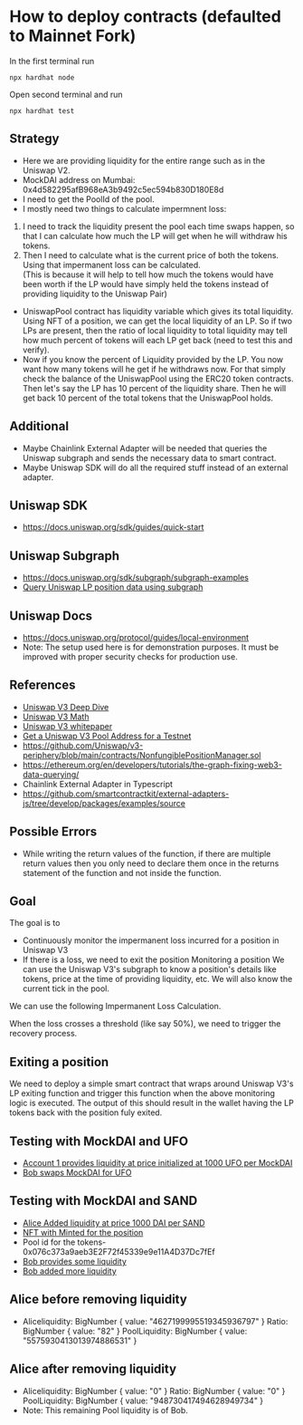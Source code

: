 # How to deploy contracts (defaulted to Mainnet Fork)

In the first terminal run 

```shell
npx hardhat node
```

Open second terminal and run

```shell
npx hardhat test
```

## Strategy
- Here we are providing liquidity for the entire range such as in the Uniswap V2.
- MockDAI address on Mumbai: 0x4d582295afB968eA3b9492c5ec594b830D180E8d 
- I need to get the PoolId of the pool.
- I mostly need two things to calculate impermnent loss:
1) I need to track the liquidity present the pool each time swaps happen, so that I can calculate how much 
the LP will get when he will withdraw his tokens. 
2) Then I need to calculate what is the current price of both the tokens. Using that impermanent loss can be calculated.  
(This is because it will help to tell how much the tokens would have been worth if the LP would have simply held the tokens instead
of providing liquidity to the Uniswap Pair)
- UniswapPool contract has liquidity variable which gives its total liquidity.
Using NFT of a position, we can get the local liquidity of an LP. So if two LPs are present,
then the ratio of local liquidity to total liquidity may tell how much percent of tokens will each LP get back (need to test this and verify).
- Now if you know the percent of Liquidity provided by the LP. You now want how many tokens will he get if he withdraws now.
For that simply check the balance of the UniswapPool using the ERC20 token contracts. Then let's say the LP has 10 percent of the 
liquidity share. Then he will get back 10 percent of the total tokens that the UniswapPool holds.

## Additional
- Maybe Chainlink External Adapter will be needed that queries the Uniswap subgraph and sends the necessary data to smart
contract.
- Maybe Uniswap SDK will do all the required stuff instead of an external adapter. 

## Uniswap SDK

- https://docs.uniswap.org/sdk/guides/quick-start

## Uniswap Subgraph

- https://docs.uniswap.org/sdk/subgraph/subgraph-examples
- [Query Uniswap LP position data using subgraph](https://docs.uniswap.org/sdk/subgraph/subgraph-examples#position-data)

## Uniswap Docs

- https://docs.uniswap.org/protocol/guides/local-environment
- Note: The setup used here is for demonstration purposes. It must be improved with proper security checks for production use.

## References
- [Uniswap V3 Deep Dive](https://trapdoortech.medium.com/uniswap-deep-dive-into-v3-technical-white-paper-2fe2b5c90d2)
- [Uniswap V3 Math](https://atiselsts.github.io/pdfs/uniswap-v3-liquidity-math.pdf)
- [Uniswap V3 whitepaper](https://uniswap.org/whitepaper-v3.pdf)
- [Get a Uniswap V3 Pool Address for a Testnet](https://www.youtube.com/watch?v=gPCMxTKAvXk)
- https://github.com/Uniswap/v3-periphery/blob/main/contracts/NonfungiblePositionManager.sol
- https://ethereum.org/en/developers/tutorials/the-graph-fixing-web3-data-querying/
- Chainlink External Adapter in Typescript
- https://github.com/smartcontractkit/external-adapters-js/tree/develop/packages/examples/source

## Possible Errors
- While writing the return values of the function, if there are multiple return values then you only need to declare them once in the 
returns statement of the function and not inside the function. 

## Goal 

The goal is to

- Continuously monitor the impermanent loss incurred for a position in Uniswap V3
- If there is a loss, we need to exit the position
Monitoring a position
We can use the Uniswap V3's subgraph to know a position's details like tokens, price at the time of providing liquidity, etc. We will also know the current tick in the pool.

We can use the following Impermanent Loss Calculation.

When the loss crosses a threshold (like say 50%), we need to trigger the recovery process.

## Exiting a position

We need to deploy a simple smart contract that wraps around Uniswap V3's LP exiting function and trigger this function when the above monitoring logic is executed. The output of this should result in the wallet having the LP tokens back with the position fuly exited.

## Testing with MockDAI and UFO
- [Account 1 provides liquidity at price initialized at 1000 UFO per MockDAI](https://mumbai.polygonscan.com/tx/0xdfbfdfefcfd653eed93b240c7b602bf25a521e4fb22726d832ca93d3b111f7f4)
- [Bob swaps MockDAI for UFO](https://mumbai.polygonscan.com/tx/0x85cce4ce9946c28d8b2d801bf67621e37b39b591fef51424d883587524971883)

## Testing with MockDAI and SAND
- [Alice Added liquidity at price 1000 DAI per SAND](https://mumbai.polygonscan.com/tx/0x95ccc2b695cf34ea89b1ec52501d49fa345f377506360baca04c9c1a8d23a73e)
- [NFT with Minted for the position](https://mumbai.polygonscan.com/token/0xc36442b4a4522e871399cd717abdd847ab11fe88?a=6318#readProxyContract)
- Pool id for the tokens- 0x076c373a9aeb3E2F72f45339e9e11A4D37Dc7fEf
- [Bob provides some liquidity](https://mumbai.polygonscan.com/tx/0xa5a0cece0d115dae490dc574326c4a36de04d63404dbf0d021a2e8e6eeed8f92)
- [Bob added more liquidity](https://mumbai.polygonscan.com/tx/0x9a5296834e98747fde9fe3d94fafdbb1e9c720ddb0537e630ecd58516c0b6d2d)

## Alice before removing liquidity
-   Aliceliquidity: BigNumber { value: "4627199995519345936797" }
    Ratio:  BigNumber { value: "82" }
    PoolLiquidity:  BigNumber { value: "5575930413013974886531" }
## Alice after removing liquidity
-   Aliceliquidity: BigNumber { value: "0" }
    Ratio:  BigNumber { value: "0" }
    PoolLiquidity:  BigNumber { value: "948730417494628949734" }
-   Note: This remaining Pool liquidity is of Bob. 